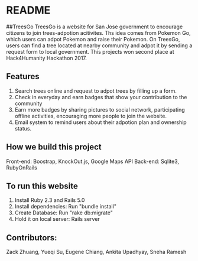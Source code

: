 # README

##TreesGo
TreesGo is a website for San Jose government to encourage citizens to join trees-adpotion acitivites.
Ths idea comes from Pokemon Go, which users can adpot Pokemon and raise their Pokemon. On TreesGo, users can find a tree located at nearby community and adpot it by sending a request form to local government.
This projects won second place at Hack4Humanity Hackathon 2017. 

## Features
1. Search trees online and request to adpot trees by filling up a form. 
2. Check in everyday and earn badges that show your contribution to the community
3. Earn more badges by sharing pictures to social network, participating offline activities, encouraging more people to join the website. 
4. Email system to remind users about their adpotion plan and ownership status. 

## How we build this project
Front-end: Boostrap, KnockOut.js, Google Maps API
Back-end: Sqlite3, RubyOnRails

## To run this website
  1. Install Ruby 2.3 and Rails 5.0
  2. Install dependencies: Run "bundle install" 
  3. Create Database: Run "rake db:migrate"
  4. Hold it on local server: Rails server 
  
## Contributors:
  Zack Zhuang, Yueqi Su, Eugene Chiang, Ankita Upadhyay, Sneha Ramesh

